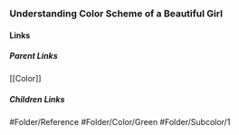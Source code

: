 ### Understanding Color Scheme of a Beautiful Girl
#### Links
##### Parent Links
[[Color]]
##### Children Links
#Folder/Reference
#Folder/Color/Green
#Folder/Subcolor/1
